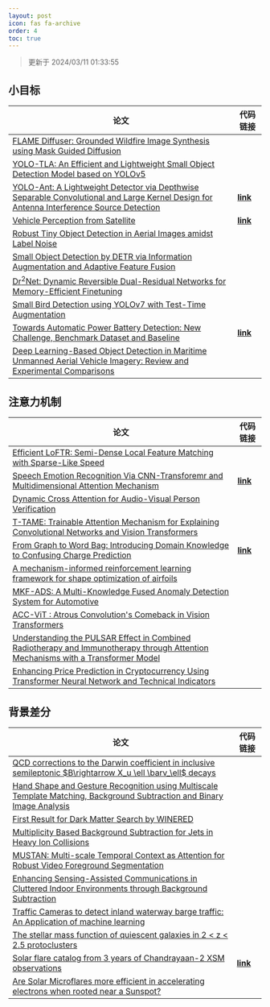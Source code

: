 ```yaml
---
layout: post
icon: fas fa-archive
order: 4
toc: true
---
```


> 更新于 2024/03/11 01:33:55

## 小目标

| 论文 | 代码链接 |
| --- | --- |
| [FLAME Diffuser: Grounded Wildfire Image Synthesis using Mask Guided Diffusion](http://arxiv.org/abs/2403.03463v1) |  |
| [YOLO-TLA: An Efficient and Lightweight Small Object Detection Model based on YOLOv5](http://arxiv.org/abs/2402.14309v1) |  |
| [YOLO-Ant: A Lightweight Detector via Depthwise Separable Convolutional and Large Kernel Design for Antenna Interference Source Detection](http://arxiv.org/abs/2402.12641v1) | [**link**](https://github.com/scnu-rislab/yolo-ant) |
| [Vehicle Perception from Satellite](http://arxiv.org/abs/2402.00703v1) | [**link**](https://github.com/chenxi1510/vehicle-perception-from-satellite-videos) |
| [Robust Tiny Object Detection in Aerial Images amidst Label Noise](http://arxiv.org/abs/2401.08056v1) |  |
| [Small Object Detection by DETR via Information Augmentation and Adaptive Feature Fusion](http://arxiv.org/abs/2401.08017v1) |  |
| [Dr$^2$Net: Dynamic Reversible Dual-Residual Networks for Memory-Efficient Finetuning](http://arxiv.org/abs/2401.04105v1) |  |
| [Small Bird Detection using YOLOv7 with Test-Time Augmentation](http://arxiv.org/abs/2401.01018v1) |  |
| [Towards Automatic Power Battery Detection: New Challenge, Benchmark Dataset and Baseline](http://arxiv.org/abs/2312.02528v2) | [**link**](https://github.com/xiaoqi-zhao-dlut/x-ray-pbd) |
| [Deep Learning-Based Object Detection in Maritime Unmanned Aerial Vehicle Imagery: Review and Experimental Comparisons](http://arxiv.org/abs/2311.07955v2) |  |

## 注意力机制

| 论文 | 代码链接 |
| --- | --- |
| [Efficient LoFTR: Semi-Dense Local Feature Matching with Sparse-Like Speed](http://arxiv.org/abs/2403.04765v1) |  |
| [Speech Emotion Recognition Via CNN-Transforemr and Multidimensional Attention Mechanism](http://arxiv.org/abs/2403.04743v1) | [**link**](https://github.com/scnu-rislab/cnn-transforemr-and-multidimensional-attention-mechanism) |
| [Dynamic Cross Attention for Audio-Visual Person Verification](http://arxiv.org/abs/2403.04661v1) |  |
| [T-TAME: Trainable Attention Mechanism for Explaining Convolutional Networks and Vision Transformers](http://arxiv.org/abs/2403.04523v1) |  |
| [From Graph to Word Bag: Introducing Domain Knowledge to Confusing Charge Prediction](http://arxiv.org/abs/2403.04369v1) | [**link**](https://github.com/liang-star177/fwgb) |
| [A mechanism-informed reinforcement learning framework for shape optimization of airfoils](http://arxiv.org/abs/2403.04329v1) |  |
| [MKF-ADS: A Multi-Knowledge Fused Anomaly Detection System for Automotive](http://arxiv.org/abs/2403.04293v1) |  |
| [ACC-ViT : Atrous Convolution's Comeback in Vision Transformers](http://arxiv.org/abs/2403.04200v1) |  |
| [Understanding the PULSAR Effect in Combined Radiotherapy and Immunotherapy through Attention Mechanisms with a Transformer Model](http://arxiv.org/abs/2403.04175v1) |  |
| [Enhancing Price Prediction in Cryptocurrency Using Transformer Neural Network and Technical Indicators](http://arxiv.org/abs/2403.03606v1) |  |

## 背景差分

| 论文 | 代码链接 |
| --- | --- |
| [QCD corrections to the Darwin coefficient in inclusive semileptonic $B\rightarrow X_u \ell \barν_\ell$ decays](http://arxiv.org/abs/2402.13805v2) |  |
| [Hand Shape and Gesture Recognition using Multiscale Template Matching, Background Subtraction and Binary Image Analysis](http://arxiv.org/abs/2402.09663v1) |  |
| [First Result for Dark Matter Search by WINERED](http://arxiv.org/abs/2402.07976v1) |  |
| [Multiplicity Based Background Subtraction for Jets in Heavy Ion Collisions](http://arxiv.org/abs/2402.10945v1) |  |
| [MUSTAN: Multi-scale Temporal Context as Attention for Robust Video Foreground Segmentation](http://arxiv.org/abs/2402.00918v1) |  |
| [Enhancing Sensing-Assisted Communications in Cluttered Indoor Environments through Background Subtraction](http://arxiv.org/abs/2401.05763v1) |  |
| [Traffic Cameras to detect inland waterway barge traffic: An Application of machine learning](http://arxiv.org/abs/2401.03070v1) |  |
| [The stellar mass function of quiescent galaxies in 2 < z < 2.5 protoclusters](http://arxiv.org/abs/2312.12380v1) |  |
| [Solar flare catalog from 3 years of Chandrayaan-2 XSM observations](http://arxiv.org/abs/2312.09191v2) | [**link**](https://github.com/devansh-dvj/suryadrishti) |
| [Are Solar Microflares more efficient in accelerating electrons when rooted near a Sunspot?](http://arxiv.org/abs/2312.06856v1) |  |
